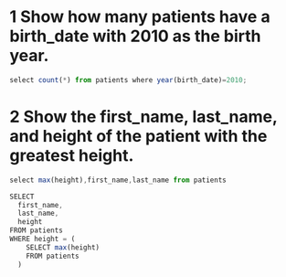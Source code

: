 #  1 Show how many patients have a birth_date with 2010 as the birth year.
```jsx
select count(*) from patients where year(birth_date)=2010;
```
# 2 Show the first_name, last_name, and height of the patient with the greatest height.
```jsx
select max(height),first_name,last_name from patients

SELECT
  first_name,
  last_name,
  height
FROM patients
WHERE height = (
    SELECT max(height)
    FROM patients
  )
```

